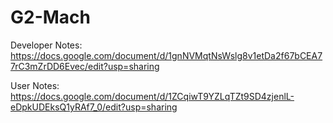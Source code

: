 # G2-Mach

Developer Notes:
https://docs.google.com/document/d/1gnNVMqtNsWslg8v1etDa2f67bCEA77rC3mZrDD6Evec/edit?usp=sharing

User Notes:
https://docs.google.com/document/d/1ZCqiwT9YZLqTZt9SD4zjenlL-eDpkUDEksQ1yRAf7_0/edit?usp=sharing
